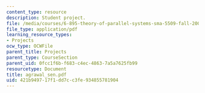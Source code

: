 ```yaml
---
content_type: resource
description: Student project.
file: /media/courses/6-895-theory-of-parallel-systems-sma-5509-fall-2003/421b949717f1dd7cc3fe934855781904_agrawal_sen.pdf
file_type: application/pdf
learning_resource_types:
- Projects
ocw_type: OCWFile
parent_title: Projects
parent_type: CourseSection
parent_uid: 0fcc1f6b-f683-c4ec-4863-7a5a7625fb99
resourcetype: Document
title: agrawal_sen.pdf
uid: 421b9497-17f1-dd7c-c3fe-934855781904
---
```

